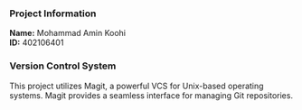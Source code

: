 ### Project Information

**Name:** Mohammad Amin Koohi  
**ID:** 402106401

### Version Control System

This project utilizes Magit, a powerful VCS for Unix-based operating systems. Magit provides a seamless interface for managing Git repositories.
